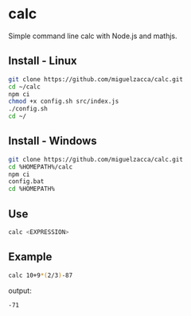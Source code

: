 # calc

Simple command line calc with Node.js and mathjs.

## Install - Linux

```bash
git clone https://github.com/miguelzacca/calc.git
cd ~/calc
npm ci
chmod +x config.sh src/index.js
./config.sh
cd ~/
```

## Install - Windows

```bash
git clone https://github.com/miguelzacca/calc.git
cd %HOMEPATH%/calc
npm ci
config.bat
cd %HOMEPATH%
```

## Use

```bash
calc <EXPRESSION>
```

## Example

```bash
calc 10+9*(2/3)-87
```

output:

```txt
-71
```
